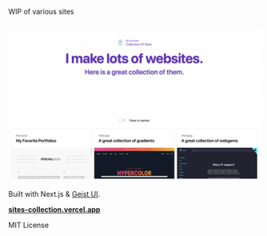 WIP of various sites

![screenshot-abccollection](./public/screenshot-abccollection.png)
--

Built with Next.js & [Geist UI](https://react.geist-ui.dev/).

[**sites-collection.vercel.app**](https://sites-collection.vercel.app)

MIT License
